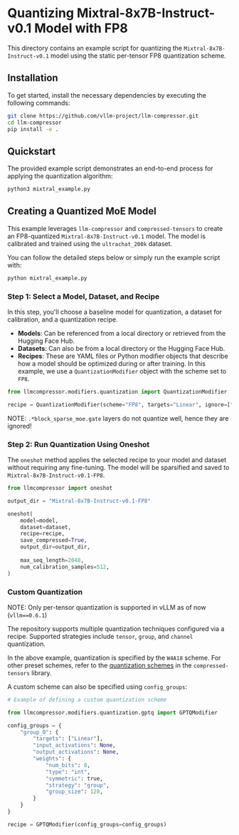 # Quantizing Mixtral-8x7B-Instruct-v0.1 Model with FP8

This directory contains an example script for quantizing the `Mixtral-8x7B-Instruct-v0.1` model using the static per-tensor FP8 quantization scheme.

## Installation

To get started, install the necessary dependencies by executing the following commands:

```bash
git clone https://github.com/vllm-project/llm-compressor.git
cd llm-compressor
pip install -e .
```

## Quickstart

The provided example script demonstrates an end-to-end process for applying the quantization algorithm:

```bash
python3 mixtral_example.py
```

## Creating a Quantized MoE Model

This example leverages `llm-compressor` and `compressed-tensors` to create an FP8-quantized `Mixtral-8x7B-Instruct-v0.1` model. The model is calibrated and trained using the `ultrachat_200k` dataset.

You can follow the detailed steps below or simply run the example script with:

```bash
python mixtral_example.py
```

### Step 1: Select a Model, Dataset, and Recipe

In this step, you'll choose a baseline model for quantization, a dataset for calibration, and a quantization recipe.

- **Models**: Can be referenced from a local directory or retrieved from the Hugging Face Hub.
- **Datasets**: Can also be from a local directory or the Hugging Face Hub.
- **Recipes**: These are YAML files or Python modifier objects that describe how a model should be optimized during or after training. In this example, we use a `QuantizationModifier` object with the scheme set to `FP8`.

```python
from llmcompressor.modifiers.quantization import QuantizationModifier

recipe = QuantizationModifier(scheme="FP8", targets="Linear", ignore=["lm_head", "re:.*block_sparse_moe.gate"])
```

NOTE: `.*block_sparse_moe.gate` layers do not quantize well, hence they are ignored!

### Step 2: Run Quantization Using Oneshot

The `oneshot` method applies the selected recipe to your model and dataset without requiring any fine-tuning. The model will be sparsified and saved to `Mixtral-8x7B-Instruct-v0.1-FP8`.

```python
from llmcompressor import oneshot

output_dir = "Mixtral-8x7B-Instruct-v0.1-FP8"

oneshot(
    model=model,
    dataset=dataset,
    recipe=recipe,
    save_compressed=True,
    output_dir=output_dir,
    
    max_seq_length=2048,
    num_calibration_samples=512,
)

```

### Custom Quantization

NOTE: Only per-tensor quantization is supported in vLLM as of now (`vllm==0.6.1`)

The repository supports multiple quantization techniques configured via a recipe. Supported strategies include `tensor`, `group`, and `channel` quantization.

In the above example, quantization is specified by the `W4A18` scheme. For other preset schemes, refer to the [quantization schemes](https://github.com/neuralmagic/compressed-tensors/blob/main/src/compressed_tensors/quantization/quant_scheme.py) in the `compressed-tensors` library.

A custom scheme can also be specified using `config_groups`:

```python
# Example of defining a custom quantization scheme

from llmcompressor.modifiers.quantization.gptq import GPTQModifier

config_groups = {
    "group_0": {
        "targets": ["Linear"],
        "input_activations": None,
        "output_activations": None,
        "weights": {
            "num_bits": 8,
            "type": "int",
            "symmetric": true,
            "strategy": "group",
            "group_size": 128, 
        }
    }
}

recipe = GPTQModifier(config_groups=config_groups)
```
